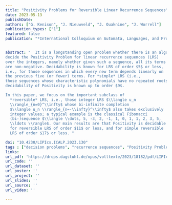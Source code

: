 ```yaml
---
title: "Positivity Problems for Reversible Linear Recurrence Sequences"
date: 2023-05-13
publishDate:
authors: ["G. Kenison", "J. Nieuwveld", "J. Ouaknine", "J. Worrell"]
publication_types: ["1"]
featured: false
publication: "*International Colloquium on Automata, Languages, and Programming, ICALP '23*"


abstract: "  It is a longstanding open problem whether there is an algorithm to
decide the Positivity Problem for linear recurrence sequences (LRS)
over the integers, namely whether given such a sequence, all its terms
are non-negative. Decidability is known for LRS of order $5$ or less,
i.e., for those sequences in which every new term depends linearly on
the previous five (or fewer) terms. For *simple* LRS (i.e.,
those sequences whose characteristic polynomials have no repeated roots),
decidability of Positivity is known up to order $9$.

In this paper, we focus on the important subclass of
  *reversible* LRS, i.e., those integer LRS $\\langle u_n
  \\rangle_{n=0}^\\infty$ whose bi-infinite completion
  $\\langle u_n \\rangle_{n=-\\infty}^\\infty$ also takes exclusively
  integer values; a typical example is the classical Fibonacci
  (bi-)sequence $\\langle \\dots, 5, -3, 2, -1, 1, 0, 1, 1, 2, 3, 5,
  \\ldots \\rangle$. Our main results are that Positivity is decidable
  for reversible LRS of order $11$ or less, and for simple reversible
  LRS of order $17$ or less. "

doi: "10.4230/LIPIcs.ICALP.2023.130"
tags : ["decision problems", "recurrence sequences", "Positivity Problem"]
links:
url_pdf: 'https://drops.dagstuhl.de/opus/volltexte/2023/18182/pdf/LIPIcs-ICALP-2023-130.pdf'
url_code: ''
url_dataset: ''
url_poster: ''
url_project: ''
url_slides: ''
url_source: ''
url_video: ''

---
```




